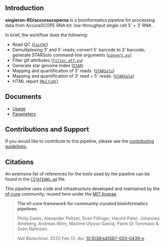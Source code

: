 ## Introduction

**singleron-RD/accurascoperna** is a bioinformatics pipeline for processing data from AccuraSCOPE RNA kit: low-throughput single cell 5' + 3' RNA .

In brief, the workflow does the following:

- Read QC ([`FastQC`](https://www.bioinformatics.babraham.ac.uk/projects/fastqc/))
- Demultiplexing 3' and 5' reads; convert 5' barcode to 3' barcode; generate STARSolo command-line arguments ([`convert.py`](./bin/convert.py))
- Filter gtf attributes ([`filter_gtf.py`](./bin/filter_gtf.py))
- Generate star genome Index ([`STAR`](https://github.com/alexdobin/STAR/))
- Mapping and quantification of 3' reads. ([`STARSolo`](https://github.com/alexdobin/STAR/blob/master/docs/STARsolo.md))
- Mapping and quantification of 3' read + 5' reads. ([`STARSolo`](https://github.com/alexdobin/STAR/blob/master/docs/STARsolo.md))
- HTML report ([`MultiQC`](http://multiqc.info/))

## Documents

- [Usage](./docs/usage.md)
- [Parameters](./docs/parameters.md)

## Contributions and Support

If you would like to contribute to this pipeline, please see the [contributing guidelines](.github/CONTRIBUTING.md).

## Citations

An extensive list of references for the tools used by the pipeline can be found in the [`CITATIONS.md`](CITATIONS.md) file.

This pipeline uses code and infrastructure developed and maintained by the [nf-core](https://nf-co.re) community, reused here under the [MIT license](https://github.com/nf-core/tools/blob/master/LICENSE).

> **The nf-core framework for community-curated bioinformatics pipelines.**
>
> Philip Ewels, Alexander Peltzer, Sven Fillinger, Harshil Patel, Johannes Alneberg, Andreas Wilm, Maxime Ulysse Garcia, Paolo Di Tommaso & Sven Nahnsen.
>
> _Nat Biotechnol._ 2020 Feb 13. doi: [10.1038/s41587-020-0439-x](https://dx.doi.org/10.1038/s41587-020-0439-x).
